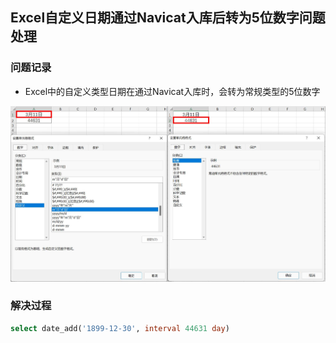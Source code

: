 ## Excel自定义日期通过Navicat入库后转为5位数字问题处理

### 问题记录

- Excel中的自定义类型日期在通过Navicat入库时，会转为常规类型的5位数字

![](assets/Excel自定义日期通过Navicat入库后转为5位数字问题处理/2191564-20220318162038178-1875388936.jpg)



### 解决过程

```sql
select date_add('1899-12-30', interval 44631 day)
```